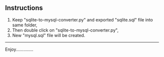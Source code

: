 Instructions
--------------
1. Keep "sqlite-to-mysql-converter.py" and exported "sqlite.sql" file into same folder,
2. Then double click on "sqlite-to-mysql-converter.py",
3. New "mysql.sql" file will be created.
--------------
Enjoy..............